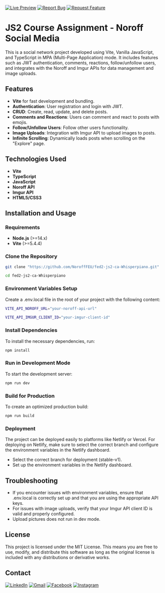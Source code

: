 [![Live Preview](https://img.shields.io/badge/Live-Preview-brightgreen)](https://noroffsocial.netlify.app)
[![Report Bug](https://img.shields.io/badge/Report-Bug-red)](https://github.com/NoroffFEU/fed2-js2-ca-Whisperpiano/issues)
[![Request Feature](https://img.shields.io/badge/Request-Feature-blue)](https://github.com/NoroffFEU/fed2-js2-ca-Whisperpiano/issues)



# JS2 Course Assignment - Noroff Social Media

This is a social network project developed using Vite, Vanilla JavaScript, and TypeScript in MPA (Multi-Page Application) mode. It includes features such as JWT authentication, comments, reactions, follow/unfollow users, and integrates with the Noroff and Imgur APIs for data management and image uploads.

## Features

- **Vite** for fast development and bundling.
- **Authentication**: User registration and login with JWT.
- **CRUD**: Create, read, update, and delete posts.
- **Comments and Reactions**: Users can comment and react to posts with emojis.
- **Follow/Unfollow Users**: Follow other users functionality.
- **Image Uploads**: Integration with Imgur API to upload images to posts.
- **Infinite Scrolling**: Dynamically loads posts when scrolling on the "Explore" page.

## Technologies Used

- **Vite**
- **TypeScript**
- **JavaScript**
- **Noroff API**
- **Imgur API**
- **HTML5/CSS3**

## Installation and Usage

### Requirements

- **Node.js** (>=14.x)
- **Vite** (>=5.4.4)

### Clone the Repository

```bash
git clone "https://github.com/NoroffFEU/fed2-js2-ca-Whisperpiano.git"
```
```bash
cd fed2-js2-ca-Whisperpiano
```

### Environment Variables Setup

Create a .env.local file in the root of your project with the following content:

```bash
VITE_API_NOROFF_URL="your-noroff-api-url"

VITE_API_IMGUR_CLIENT_ID="your-imgur-client-id"
```

### Install Dependencies

To install the necessary dependencies, run:

```bash
npm install
```

### Run in Development Mode

To start the development server:

```bash
npm run dev
```

### Build for Production

To create an optimized production build:


```bash
npm run build
```

### Deployment

The project can be deployed easily to platforms like Netlify or Vercel. For deploying on Netlify, make sure to select the correct branch and configure the environment variables in the Netlify dashboard.

- Select the correct branch for deployment (stable-v1).
- Set up the environment variables in the Netlify dashboard.

## Troubleshooting

- If you encounter issues with environment variables, ensure that .env.local is correctly set up and that you are using the appropriate API keys.
- For issues with image uploads, verify that your Imgur API client ID is valid and properly configured.
- Upload pictures does not run in dev mode.

## License

This project is licensed under the MIT License. This means you are free to use, modify, and distribute this software as long as the original license is included with any distributions or derivative works.

## Contact

[![LinkedIn](https://img.shields.io/badge/linkedin-%230077B5.svg?style=for-the-badge&logo=linkedin&logoColor=white)](https://www.linkedin.com/in/jes%C3%BAs-alberola-herrero-896b61189/) 
[![Gmail](https://img.shields.io/badge/Gmail-D14836?style=for-the-badge&logo=gmail&logoColor=white)](mailto:jesusalberola90@gmail.com) 
[![Facebook](https://img.shields.io/badge/Facebook-%231877F2.svg?style=for-the-badge&logo=Facebook&logoColor=white)](https://www.facebook.com/jesus.alberolaherrero/) 
[![Instagram](https://img.shields.io/badge/Instagram-%23E4405F.svg?style=for-the-badge&logo=Instagram&logoColor=white)](https://www.instagram.com/whispers_piano/)





